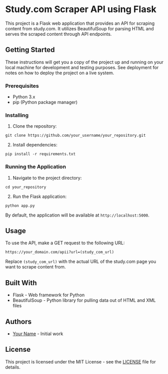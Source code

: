 # Study.com Scraper API using Flask

This project is a Flask web application that provides an API for scraping content from study.com. It utilizes BeautifulSoup for parsing HTML and serves the scraped content through API endpoints.

## Getting Started

These instructions will get you a copy of the project up and running on your local machine for development and testing purposes. See deployment for notes on how to deploy the project on a live system.

### Prerequisites

- Python 3.x
- pip (Python package manager)

### Installing

1. Clone the repository:

```
git clone https://github.com/your_username/your_repository.git
```

2. Install dependencies:

```
pip install -r requirements.txt
```

### Running the Application

1. Navigate to the project directory:

```
cd your_repository
```

2. Run the Flask application:

```
python app.py
```

By default, the application will be available at `http://localhost:5000`.

## Usage

To use the API, make a GET request to the following URL:

```
https://your_domain.com/apii?url=(study_com_url)
```

Replace `(study_com_url)` with the actual URL of the study.com page you want to scrape content from.

## Built With

- Flask - Web framework for Python
- BeautifulSoup - Python library for pulling data out of HTML and XML files

## Authors

- [Your Name](https://github.com/your_username) - Initial work

## License

This project is licensed under the MIT License - see the [LICENSE](LICENSE) file for details.
